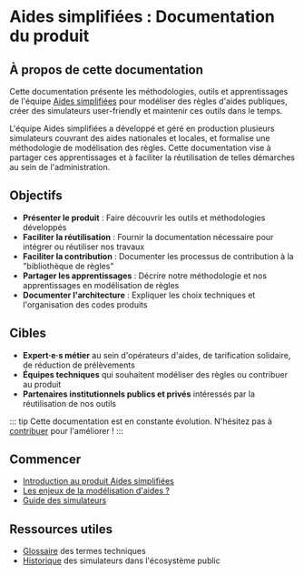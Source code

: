 # Aides simplifiées : Documentation du produit

## À propos de cette documentation

Cette documentation présente les méthodologies, outils et apprentissages de l'équipe [Aides simplifiées](https://beta.gouv.fr/startups/droit-data-gouv-fr-simulateurs-de-droits.html) pour modéliser des règles d'aides publiques, créer des simulateurs user-friendly et maintenir ces outils dans le temps.

L'équipe Aides simplifiées a développé et géré en production plusieurs simulateurs couvrant des aides nationales et locales, et formalise une méthodologie de modélisation des règles. Cette documentation vise à partager ces apprentissages et à faciliter la réutilisation de telles démarches au sein de l'administration.

## Objectifs

- **Présenter le produit** : Faire découvrir les outils et méthodologies développés
- **Faciliter la réutilisation** : Fournir la documentation nécessaire pour intégrer ou réutiliser nos travaux  
- **Faciliter la contribution** : Documenter les processus de contribution à la "bibliothèque de règles"
- **Partager les apprentissages** : Décrire notre méthodologie et nos apprentissages en modélisation de règles
- **Documenter l'architecture** : Expliquer les choix techniques et l'organisation des codes produits

## Cibles

- **Expert·e·s métier** au sein d'opérateurs d'aides, de tarification solidaire, de réduction de prélèvements
- **Équipes techniques** qui souhaitent modéliser des règles ou contribuer au produit
- **Partenaires institutionnels publics et privés** intéressés par la réutilisation de nos outils

::: tip
Cette documentation est en constante évolution. N'hésitez pas à [contribuer](https://github.com/betagouv/aides-simplifiees-docs) pour l'améliorer !
:::

## Commencer

- [Introduction au produit Aides simplifiées](/introduction)
- [Les enjeux de la modélisation d'aides ?](/enjeux)
- [Guide des simulateurs](/simulateurs/)

## Ressources utiles

- [Glossaire](/glossaire) des termes techniques
- [Historique](/historique) des simulateurs dans l'écosystème public

